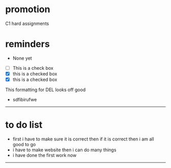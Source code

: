 # promotion
C1 hard assignments 

# reminders
- None yet

- [ ] This is a check box
- [x] this is a checked box
- [x] this is a checked box </del>

This formatting for DEL looks off good
- <del></del>
sdfibirufwe

---

# to do list 
- <del></del>
first i have to make sure it is correct
then if it is correct then i am all good to go
- <del></del>
i have to make website then i can do many things
- <del></del>
i have done the first work now

---